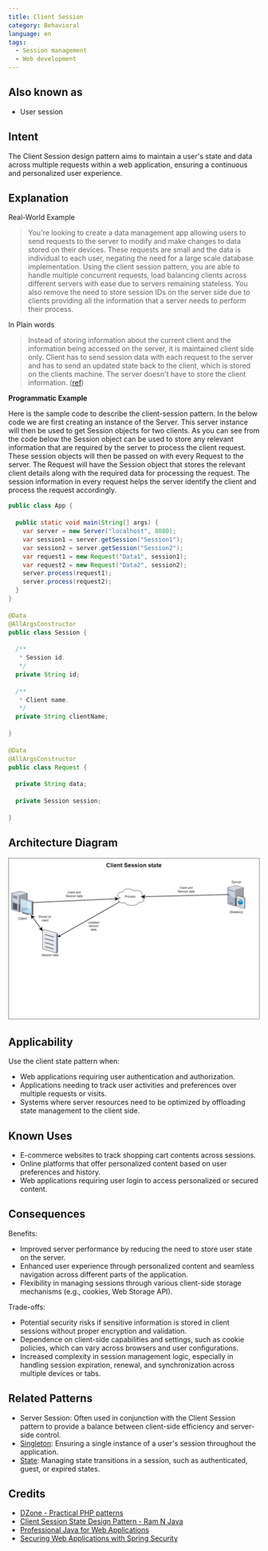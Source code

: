 ```yaml
---
title: Client Session
category: Behavioral
language: en
tags:
  - Session management
  - Web development
---
```


## Also known as

* User session

## Intent

The Client Session design pattern aims to maintain a user's state and data across multiple requests within a web application, ensuring a continuous and personalized user experience.

## Explanation

Real-World Example

> You're looking to create a data management app allowing users to send requests to the server to modify and make changes to data stored on their devices. These requests are small and the data is individual to each user, negating the need for a large scale database implementation. Using the client session pattern, you are able to handle multiple concurrent requests, load balancing clients across different servers with ease due to servers remaining stateless. You also remove the need to store session IDs on the server side due to clients providing all the information that a server needs to perform their process.

In Plain words

> Instead of storing information about the current client and the information being accessed on the server, it is maintained client side only. Client has to send session data with each request to the server and has to send an updated state back to the client, which is stored on the clients machine. The server doesn't have to store the client information. ([ref](https://dzone.com/articles/practical-php-patterns/practical-php-patterns-client))

**Programmatic Example**

Here is the sample code to describe the client-session pattern. In the below code we are first creating an instance of the Server. This server instance will then be used to get Session objects for two clients. As you can see from the code below the Session object can be used to store any relevant information that are required by the server to process the client request. These session objects will then be passed on with every Request to the server. The Request will have the Session object that stores the relevant client details along with the required data for processing the request. The session information in every request helps the server identify the client and process the request accordingly.

```java
public class App {

  public static void main(String[] args) {
    var server = new Server("localhost", 8080);
    var session1 = server.getSession("Session1");
    var session2 = server.getSession("Session2");
    var request1 = new Request("Data1", session1);
    var request2 = new Request("Data2", session2);
    server.process(request1);
    server.process(request2);
  }
}

@Data
@AllArgsConstructor
public class Session {

  /**
   * Session id.
   */
  private String id;

  /**
   * Client name.
   */
  private String clientName;

}

@Data
@AllArgsConstructor
public class Request {

  private String data;

  private Session session;

}
```

## Architecture Diagram

![alt text](./etc/session_state_pattern.png "Session State Pattern")

## Applicability

Use the client state pattern when:

* Web applications requiring user authentication and authorization.
* Applications needing to track user activities and preferences over multiple requests or visits.
* Systems where server resources need to be optimized by offloading state management to the client side.

## Known Uses

* E-commerce websites to track shopping cart contents across sessions.
* Online platforms that offer personalized content based on user preferences and history.
* Web applications requiring user login to access personalized or secured content.

## Consequences

Benefits:

* Improved server performance by reducing the need to store user state on the server.
* Enhanced user experience through personalized content and seamless navigation across different parts of the application.
* Flexibility in managing sessions through various client-side storage mechanisms (e.g., cookies, Web Storage API).

Trade-offs:

* Potential security risks if sensitive information is stored in client sessions without proper encryption and validation.
* Dependence on client-side capabilities and settings, such as cookie policies, which can vary across browsers and user configurations.
* Increased complexity in session management logic, especially in handling session expiration, renewal, and synchronization across multiple devices or tabs.

## Related Patterns

* Server Session: Often used in conjunction with the Client Session pattern to provide a balance between client-side efficiency and server-side control.
* [Singleton](https://java-design-patterns.com/patterns/singleton/): Ensuring a single instance of a user's session throughout the application.
* [State](https://java-design-patterns.com/patterns/state/): Managing state transitions in a session, such as authenticated, guest, or expired states.

## Credits

* [DZone - Practical PHP patterns](https://dzone.com/articles/practical-php-patterns/practical-php-patterns-client)
* [Client Session State Design Pattern - Ram N Java](https://www.youtube.com/watch?v=ycOSj9g41pc)
* [Professional Java for Web Applications](https://amzn.to/4aazY59)
* [Securing Web Applications with Spring Security](https://amzn.to/3PCCEA1)

